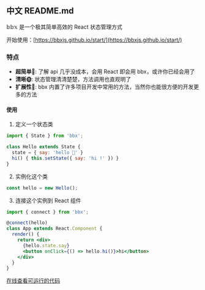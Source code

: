 ## 中文 README.md

𝕓𝕓𝕩 是一个极其简单高效的 React 状态管理方式

开始使用：[https://bbxjs.github.io/start/](https://bbxjs.github.io/start/)

### 特点

- **超简单:baby:**: 了解 api 几乎没成本，会用 React 即会用 bbx，或许你已经会用了
- **清晰:sun_with_face:**: 状态管理清清楚楚，方法调用也直观明了
- **扩展性:hatching_chick:**: bbx 内置了许多项目开发中常用的方法，当然你也能很方便的开发更多的方法


#### 使用

1. 定义一个状态类
```jsx
import { State } from 'bbx';

class Hello extends State {
  state = { say: 'hello 👶' }
  hi() { this.setState({ say: 'hi !' }) }
}
```

2. 实例化这个类

```jsx
const hello = new Hello();
```

3. 连接这个实例到 React 组件
```jsx
import { connect } from 'bbx';

@connect(hello)
class App extends React.Component {
  render() {
    return <div>
      {hello.state.say}
      <button onClick={() => hello.hi()}>hi</button>
    </div>
  }
}
```

[在线查看可运行的代码](https://stackblitz.com/edit/bbx-example-hello)